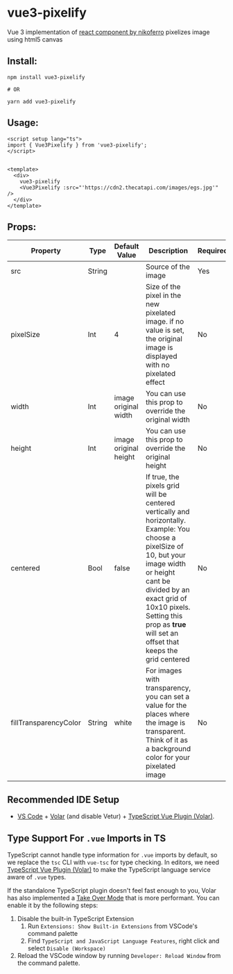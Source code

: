 # vue3-pixelify

Vue 3 implementation of [react component by nikoferro](https://github.com/nikoferro/react-pixelify/) pixelizes image using html5 canvas

## Install:

```
npm install vue3-pixelify

# OR

yarn add vue3-pixelify
```

## Usage:

```
<script setup lang="ts">
import { Vue3Pixelify } from 'vue3-pixelify';
</script>


<template>
  <div>
    vue3-pixelify
    <Vue3Pixelify :src="'https://cdn2.thecatapi.com/images/egs.jpg'" />
  </div>
</template>
```

## Props:

| Property              | Type   | Default Value         | Description                                                                                                                                                                                                                                                                  | Required |
| --------------------- | ------ | --------------------- | ---------------------------------------------------------------------------------------------------------------------------------------------------------------------------------------------------------------------------------------------------------------------------- | -------- |
| src                   | String |                       | Source of the image                                                                                                                                                                                                                                                          | Yes      |
| pixelSize             | Int    | 4                     | Size of the pixel in the new pixelated image. if no value is set, the original image is displayed with no pixelated effect                                                                                                                                                   | No       |
| width                 | Int    | image original width  | You can use this prop to override the original width                                                                                                                                                                                                                         | No       |
| height                | Int    | image original height | You can use this prop to override the original height                                                                                                                                                                                                                        | No       |
| centered              | Bool   | false                 | If true, the pixels grid will be centered vertically and horizontally. Example: You choose a pixelSize of 10, but your image width or height cant be divided by an exact grid of 10x10 pixels. Setting this prop as **true** will set an offset that keeps the grid centered | No       |
| fillTransparencyColor | String | white                 | For images with transparency, you can set a value for the places where the image is transparent. Think of it as a background color for your pixelated image                                                                                                                  | No       |

## Recommended IDE Setup

- [VS Code](https://code.visualstudio.com/) + [Volar](https://marketplace.visualstudio.com/items?itemName=Vue.volar) (and disable Vetur) + [TypeScript Vue Plugin (Volar)](https://marketplace.visualstudio.com/items?itemName=Vue.vscode-typescript-vue-plugin).

## Type Support For `.vue` Imports in TS

TypeScript cannot handle type information for `.vue` imports by default, so we replace the `tsc` CLI with `vue-tsc` for type checking. In editors, we need [TypeScript Vue Plugin (Volar)](https://marketplace.visualstudio.com/items?itemName=Vue.vscode-typescript-vue-plugin) to make the TypeScript language service aware of `.vue` types.

If the standalone TypeScript plugin doesn't feel fast enough to you, Volar has also implemented a [Take Over Mode](https://github.com/johnsoncodehk/volar/discussions/471#discussioncomment-1361669) that is more performant. You can enable it by the following steps:

1. Disable the built-in TypeScript Extension
   1. Run `Extensions: Show Built-in Extensions` from VSCode's command palette
   2. Find `TypeScript and JavaScript Language Features`, right click and select `Disable (Workspace)`
2. Reload the VSCode window by running `Developer: Reload Window` from the command palette.

